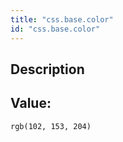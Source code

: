 ```yaml
---
title: "css.base.color"
id: "css.base.color"
---
```

## Description



## Value: 
```
rgb(102, 153, 204)
```